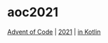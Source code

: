 # aoc2021
[Advent of Code](https://adventofcode.com/) | [2021](https://adventofcode.com/2021) | [in Kotlin](https://kotlinlang.org/)
